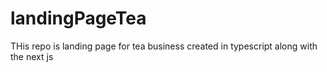 # landingPageTea
THis repo is landing page for tea business created in typescript along with the next js 
